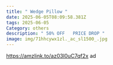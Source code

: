 ```yaml
---
title: " Wedge Pillow "
date: 2025-06-05T08:09:58.381Z
tags: 2025-06-05
Category: others
description: " 50% OFF   PRICE DROP "
image: img/71hhcywx1zl._ac_sl1500_.jpg
---
```

https://amzlink.to/az03l0uC7qf2x  ad